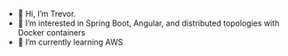 - 👋 Hi, I’m Trevor.
- 👀 I’m interested in Spring Boot, Angular, and distributed topologies with Docker containers
- 🌱 I’m currently learning AWS

